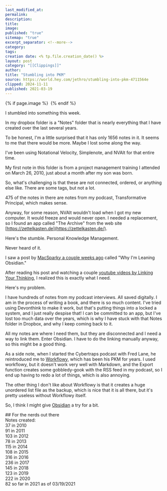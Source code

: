 ```yaml
---
last_modified_at: 
permalink: 
description: 
title: 
image: 
published: "true"
sitemap: "true"
excerpt_separator: <!--more-->
category: 
tags: 
creation date: <% tp.file.creation_date() %>
layout: post
category: "[[Clippings]]"
author: 
title: "Stumbling into PKM"
source: https://world.hey.com/jethro/stumbling-into-pkm-4711564e
clipped: 2024-11-11
published: 2021-03-19
---
```



{% if page.image %} <img src="{{ page.image }}" alt=""> {% endif %}

I stumbled into something this week.

In my dropbox folder is a "Notes" folder that is nearly everything that I have created over the last several years.

To be honest, I'm a little surprised that it has only 1656 notes in it. It seems to me that there would be more. Maybe I lost some along the way.

I've been using Notational Velocity, Simplenote, and NVAlt for that entire time.

My first note in this folder is from a project management training I attended on March 26, 2010, just about a month after my son was born.

So, what's challenging is that these are not connected, ordered, or anything else like. There are some tags, but not a lot.

475 of the notes in there are notes from my podcast, Transformative Principal, which makes sense.

Anyway, for some reason, NVAlt wouldn't load when I got my new computer. It would freeze and would never open. I needed a replacement, so I found an app called "The Archive" from the web site [https://zettelkasten.de](https://zettelkasten.de/).

Here's the stumble. Personal Knowledge Management.

Never heard of it.

I saw a post by [MacSparky a couple weeks ago](https://www.macsparky.com/blog/2021/3/why-im-leaning-obsidian) called "Why I'm Leaning Obsidian."

After reading his post and watching a couple [youtube videos by Linking Your Thinking](https://www.youtube.com/watch?v=QgbLb6QCK88&t=0s), I realized this is exactly what I need.

Here's my problem.

I have hundreds of notes from my podcast interviews. All saved digitally. I am in the process of writing a book, and there is so much content. I've tried using Devonthink to make it work, but that's putting things into a locked a system, and I just really despise that! I can be committed to an app, but I've lost too much data over the years, which is why I have stuck with that Notes folder in Dropbox, and why I keep coming back to it.

All my notes are where I need them, but they are disconnected and I need a way to link them. Enter Obsidian. I have to do the linking manually anyway, so this might be a good thing. 

As a side note, when I started the Cybertraps podcast with Fred Lane, he reintroduced me to [Workflowy](https://workflowy.com/), which has been his PKM for years. I used workflowy, but it doesn't work very well with Markdown, and the Export function creates some gobbledy-gook with the RSS feed in my podcast, so I end up having to redo a lot of things, which is also annoying.

The other thing I don't like about Workflowy is that it creates a huge unordered list file as the backup, which is nice that it is all there, but it's pretty useless without Workflowy itself.

So, I think I might give [Obsidian](https://obsidian.md/) a try for a bit. 

\## For the nerds out there  
Notes created:   
37 in 2010  
91 in 2011  
103 in 2012  
78 in 2013  
115 in 2014  
108 in 2015  
316 in 2016  
236 in 2017  
145 in 2018  
123 in 2019  
222 in 2020  
82 so far in 2021 as of 03/19/2021